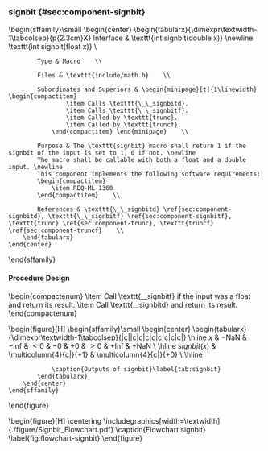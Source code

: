 ### signbit {#sec:component-signbit}

\begin{sffamily}\small
	\begin{center}
		\begin{tabularx}{\dimexpr\textwidth-1\tabcolsep}{p{2.3cm}X}
			Interface       & \texttt{int signbit(double x)} \newline \texttt{int signbit(float x)} \\ 
			
			Type & Macro    \\ 
			
			Files & \texttt{include/math.h}    \\ 
			
			Subordinates and Superiors & \begin{minipage}[t]{1\linewidth} \begin{compactitem}
					\item Calls \texttt{\_\_signbitd}.
					\item Calls \texttt{\_\_signbitf}.
					\item Called by \texttt{trunc}.
					\item Called by \texttt{truncf}.
				\end{compactitem} \end{minipage}    \\ 
				
			Purpose & The \texttt{signbit} macro shall return 1 if the signbit of the input is set to 1, 0 if not. \newline
			The macro shall be callable with both a float and a double input. \newline
			This component implements the following software requirements:
			\begin{compactitem}
				\item REQ-ML-1360
			\end{compactitem}    \\ 
			
			References & \texttt{\_\_signbitd} \ref{sec:component-signbitd}, \texttt{\_\_signbitf} \ref{sec:component-signbitf}, \texttt{trunc} \ref{sec:component-trunc}, \texttt{truncf} \ref{sec:component-truncf}    \\ 
		\end{tabularx}
	\end{center}
\end{sffamily}

#### Procedure Design

\begin{compactenum}
	\item Call \texttt{\_\_signbitf} if the input was a float and return its result.
	\item Call \texttt{\_\_signbitd} and return its result.
\end{compactenum}

\begin{figure}[H]
	\begin{sffamily}\small
		\begin{center}
			\begin{tabularx}{\dimexpr\textwidth-1\tabcolsep}{|c||c|c|c|c|c|c|c|c|}
				\hline
				$x$          & $-$NaN & $-$Inf & $<0$ & $-0$ & $+0$ & $>0$ & $+$Inf & $+$NaN \\ \hline
				$signbit(x)$ & \multicolumn{4}{c|}{$+1$} 	 & \multicolumn{4}{c|}{$+0$}     \\ \hline
				
				\caption{Outputs of signbit}\label{tab:signbit}
			\end{tabularx}
		\end{center}
	\end{sffamily}
\end{figure}

\begin{figure}[H]
	\centering
	\includegraphics[width=\textwidth]{./figure/Signbit_Flowchart.pdf}
	\caption{Flowchart signbit}
	\label{fig:flowchart-signbit}
\end{figure}
